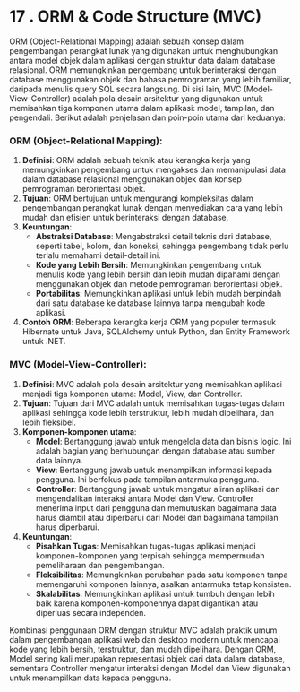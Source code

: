 # 17 . ORM & Code Structure (MVC)

ORM (Object-Relational Mapping) adalah sebuah konsep dalam pengembangan perangkat lunak yang digunakan untuk menghubungkan antara model objek dalam aplikasi dengan struktur data dalam database relasional. ORM memungkinkan pengembang untuk berinteraksi dengan database menggunakan objek dan bahasa pemrograman yang lebih familiar, daripada menulis query SQL secara langsung. Di sisi lain, MVC (Model-View-Controller) adalah pola desain arsitektur yang digunakan untuk memisahkan tiga komponen utama dalam aplikasi: model, tampilan, dan pengendali. Berikut adalah penjelasan dan poin-poin utama dari keduanya:

### ORM (Object-Relational Mapping):

1. **Definisi**: ORM adalah sebuah teknik atau kerangka kerja yang memungkinkan pengembang untuk mengakses dan memanipulasi data dalam database relasional menggunakan objek dan konsep pemrograman berorientasi objek.
2. **Tujuan**: ORM bertujuan untuk mengurangi kompleksitas dalam pengembangan perangkat lunak dengan menyediakan cara yang lebih mudah dan efisien untuk berinteraksi dengan database.
3. **Keuntungan**:
   - **Abstraksi Database**: Mengabstraksi detail teknis dari database, seperti tabel, kolom, dan koneksi, sehingga pengembang tidak perlu terlalu memahami detail-detail ini.
   - **Kode yang Lebih Bersih**: Memungkinkan pengembang untuk menulis kode yang lebih bersih dan lebih mudah dipahami dengan menggunakan objek dan metode pemrograman berorientasi objek.
   - **Portabilitas**: Memungkinkan aplikasi untuk lebih mudah berpindah dari satu database ke database lainnya tanpa mengubah kode aplikasi.
4. **Contoh ORM**: Beberapa kerangka kerja ORM yang populer termasuk Hibernate untuk Java, SQLAlchemy untuk Python, dan Entity Framework untuk .NET.

### MVC (Model-View-Controller):

1. **Definisi**: MVC adalah pola desain arsitektur yang memisahkan aplikasi menjadi tiga komponen utama: Model, View, dan Controller.
2. **Tujuan**: Tujuan dari MVC adalah untuk memisahkan tugas-tugas dalam aplikasi sehingga kode lebih terstruktur, lebih mudah dipelihara, dan lebih fleksibel.
3. **Komponen-komponen utama**:
   - **Model**: Bertanggung jawab untuk mengelola data dan bisnis logic. Ini adalah bagian yang berhubungan dengan database atau sumber data lainnya.
   - **View**: Bertanggung jawab untuk menampilkan informasi kepada pengguna. Ini berfokus pada tampilan antarmuka pengguna.
   - **Controller**: Bertanggung jawab untuk mengatur aliran aplikasi dan mengendalikan interaksi antara Model dan View. Controller menerima input dari pengguna dan memutuskan bagaimana data harus diambil atau diperbarui dari Model dan bagaimana tampilan harus diperbarui.
4. **Keuntungan**:
   - **Pisahkan Tugas**: Memisahkan tugas-tugas aplikasi menjadi komponen-komponen yang terpisah sehingga mempermudah pemeliharaan dan pengembangan.
   - **Fleksibilitas**: Memungkinkan perubahan pada satu komponen tanpa memengaruhi komponen lainnya, asalkan antarmuka tetap konsisten.
   - **Skalabilitas**: Memungkinkan aplikasi untuk tumbuh dengan lebih baik karena komponen-komponennya dapat digantikan atau diperluas secara independen.

Kombinasi penggunaan ORM dengan struktur MVC adalah praktik umum dalam pengembangan aplikasi web dan desktop modern untuk mencapai kode yang lebih bersih, terstruktur, dan mudah dipelihara. Dengan ORM, Model sering kali merupakan representasi objek dari data dalam database, sementara Controller mengatur interaksi dengan Model dan View digunakan untuk menampilkan data kepada pengguna.
